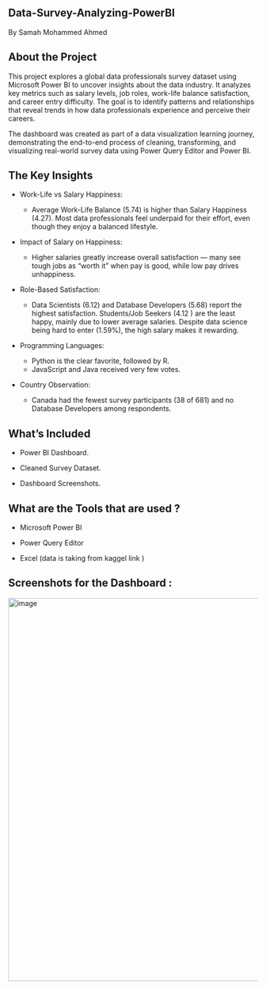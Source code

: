 ## Data-Survey-Analyzing-PowerBI

By Samah Mohammed Ahmed

## About the Project

This project explores a global data professionals survey dataset using Microsoft Power BI to uncover insights about the data industry. It analyzes key metrics such as salary levels, job roles, work-life balance satisfaction, and career entry difficulty. The goal is to identify patterns and relationships that reveal trends in how data professionals experience and perceive their careers.

The dashboard was created as part of a data visualization learning journey, demonstrating the end-to-end process of cleaning, transforming, and visualizing real-world survey data using Power Query Editor and Power BI.

## The Key Insights

- Work-Life vs Salary Happiness:
  - Average Work-Life Balance (5.74) is higher than Salary Happiness (4.27). Most data professionals feel underpaid for their effort, even though they enjoy a balanced lifestyle.

- Impact of Salary on Happiness:
  - Higher salaries greatly increase overall satisfaction — many see tough jobs as “worth it” when pay is good, while low pay drives unhappiness.

- Role-Based Satisfaction:
  - Data Scientists (6.12) and Database Developers (5.68) report the highest satisfaction. Students/Job Seekers (4.12 ) are the least happy, mainly due to lower average salaries. Despite data science being hard to enter (1.59%), the high salary makes it rewarding.

- Programming Languages:
  - Python is the clear favorite, followed by R.
  - JavaScript and Java received very few votes.

- Country Observation:
  - Canada had the fewest survey participants (38 of 681) and no Database Developers among respondents.

## What’s Included

- Power BI Dashboard.

- Cleaned Survey Dataset.

- Dashboard Screenshots.

## What are the Tools that are used ?

- Microsoft Power BI

- Power Query Editor

- Excel (data is taking from kaggel link )

## Screenshots for the Dashboard : 

<img width="1336" height="773" alt="image" src="https://github.com/user-attachments/assets/3f7a15e3-2b2c-46da-919f-10ebaf521116" />



